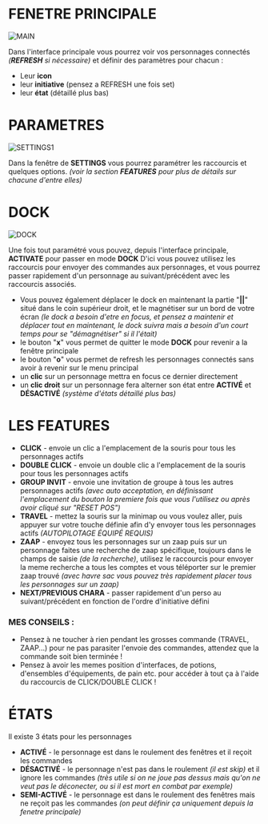 # FENETRE PRINCIPALE

![MAIN](https://github.com/user-attachments/assets/65f98cd6-c596-41d6-9920-1640c1261ca3)

Dans l'interface principale vous pourrez voir vos personnages connectés *(**REFRESH** si nécessaire)* et définir des paramètres pour chacun :

  - Leur **icon**
  - leur **initiative** (pensez a REFRESH une fois set)
  - leur **état** (détaillé plus bas)

# PARAMETRES

![SETTINGS1](https://github.com/user-attachments/assets/cadc72b5-b45c-4554-bc60-3b2f89c6276f)

Dans la fenêtre de **SETTINGS** vous pourrez paramétrer les raccourcis et quelques options. *(voir la section **FEATURES** pour plus de détails sur chacune d'entre elles)*

# DOCK

![DOCK](https://github.com/user-attachments/assets/714b2104-63bc-4cd4-ad5f-73e244522ddf)

Une fois tout paramétré vous pouvez, depuis l'interface principale, **ACTIVATE** pour passer en mode **DOCK**
D'ici vous pouvez utilisez les raccourcis pour envoyer des commandes aux personnages, et vous pourrez passer rapidement d'un personnage au suivant/précédent avec les raccourcis associés.

  - Vous pouvez également déplacer le dock en maintenant la partie "**||**" situé dans le coin supérieur droit, et le magnétiser sur un bord de votre écran *(le dock a besoin d'etre en focus, et pensez a maintenir et déplacer tout en maintenant, le dock suivra mais a besoin d'un court temps pour se "démagnétiser" si il l'était)*
  - le bouton "**x**" vous permet de quitter le mode **DOCK** pour revenir a la fenêtre principale
  - le bouton "**o**" vous permet de refresh les personnages connectés sans avoir à revenir sur le menu principal
  - un **clic** sur un personnage mettra en focus ce dernier directement
  - un **clic droit** sur un personnage fera alterner son état entre **ACTIVÉ** et **DÉSACTIVÉ** *(système d'états détaillé plus bas)*

# LES FEATURES

  - **CLICK** - envoie un clic a l'emplacement de la souris pour tous les personnages actifs
  - **DOUBLE CLICK** - envoie un double clic a l'emplacement de la souris pour tous les personnages actifs
  - **GROUP INVIT** - envoie une invitation de groupe à tous les autres personnages actifs *(avec auto acceptation, en définissant l'emplacement du bouton la premiere fois que vous l'utilisez ou après avoir cliqué sur "RESET POS")*
  - **TRAVEL** - mettez la souris sur la minimap ou vous voulez aller, puis appuyer sur votre touche définie afin d'y envoyer tous les personnages actifs *(AUTOPILOTAGE ÉQUIPÉ REQUIS)*
  - **ZAAP** - envoyez tous les personnages sur un zaap puis sur un personnage faites une recherche de zaap spécifique, toujours dans le champs de saisie *(de la recherche)*, utilisez le raccourcis pour envoyer la meme recherche a tous les comptes et vous téléporter sur le premier zaap trouvé *(avec havre sac vous pouvez très rapidement placer tous les personnages sur un zaap)*
  - **NEXT/PREVIOUS CHARA** - passer rapidement d'un perso au suivant/précédent en fonction de l'ordre d'initiative défini

### MES CONSEILS :
  - Pensez à ne toucher à rien pendant les grosses commande (TRAVEL, ZAAP...) pour ne pas parasiter l'envoie des commandes, attendez que la commande soit bien terminée !
  - Pensez à avoir les memes position d'interfaces, de potions, d'ensembles d'équipements, de pain etc. pour accéder à tout ça à l'aide du raccourcis de CLICK/DOUBLE CLICK !

# ÉTATS

Il existe 3 états pour les personnages

  - **ACTIVÉ** - le personnage est dans le roulement des fenêtres et il reçoit les commandes
  - **DÉSACTIVÉ**  - le personnage n'est pas dans le roulement *(il est skip)* et il ignore les commandes *(très utile si on ne joue pas dessus mais qu'on ne veut pas le déconecter, ou si il est mort en combat par exemple)*
  - **SEMI-ACTIVÉ** - le personnage est dans le roulement des fenêtres mais ne reçoit pas les commandes *(on peut définir ça uniquement depuis la fenetre principale)*
